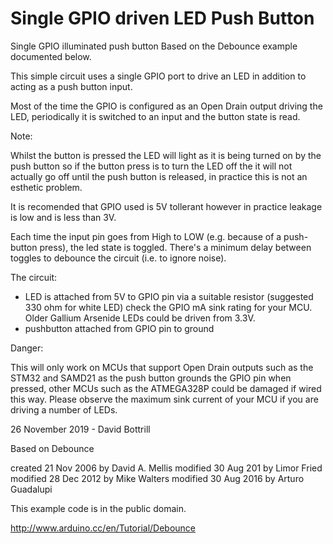 # Single GPIO driven LED Push Button

Single GPIO illuminated push button 
Based on the Debounce example documented below.
  
This simple circuit uses a single GPIO port to drive an LED in addition to acting as a push button input.
  
Most of the time the GPIO is configured as an Open Drain output driving the LED, periodically it is switched to an input and the button state is read.
  
Note:

Whilst the button is pressed the LED will light as it is being turned on by the push button so if the button press is to turn  the LED off the it will not actually go off until the push button is released, in practice this is not an esthetic problem.
   
It is recomended that GPIO used is 5V tollerant however in practice leakage is low and is less than 3V.

Each time the input pin goes from High to LOW  (e.g. because of a push-button press), the led state is toggled. There's a minimum delay between toggles to debounce the circuit (i.e. to ignore noise).

The circuit:

- LED is attached from 5V to GPIO pin via a suitable resistor 
    (suggested 330 ohm for white LED) check the GPIO mA sink rating for your MCU.
    Older Gallium Arsenide LEDs could be driven from 3.3V.
- pushbutton attached from GPIO pin to ground 

Danger:

This will only work on MCUs that support Open Drain outputs such as the STM32 and SAMD21 as the push button grounds the GPIO pin when pressed, other MCUs such as the ATMEGA328P could be damaged if wired this way.
Please observe the maximum sink current of your MCU if you are driving a number of LEDs.   
 
26 November 2019 - David Bottrill


Based on Debounce

created 21 Nov 2006 by David A. Mellis
modified 30 Aug 201 by Limor Fried
modified 28 Dec 2012 by Mike Walters
modified 30 Aug 2016 by Arturo Guadalupi

This example code is in the public domain.

http://www.arduino.cc/en/Tutorial/Debounce
